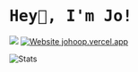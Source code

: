 <h1><samp>Hey👋, I'm Jo!</samp></h2>

![](https://komarev.com/ghpvc/?username=JoHoop)
[![Website johoop.vercel.app](https://img.shields.io/website-up-down-green-red/http/shields.io.svg)](https://johoop.vercel.app)

![Stats](https://github-readme-stats.vercel.app/api?username=JoHoop&show_icons=true&title_color=c9d1d9&icon_color=00bfbf&text_color=c9d1d9&bg_color=0d1117)
